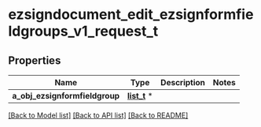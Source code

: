 # ezsigndocument_edit_ezsignformfieldgroups_v1_request_t

## Properties
Name | Type | Description | Notes
------------ | ------------- | ------------- | -------------
**a_obj_ezsignformfieldgroup** | [**list_t**](ezsignformfieldgroup_request_compound.md) \* |  | 

[[Back to Model list]](../README.md#documentation-for-models) [[Back to API list]](../README.md#documentation-for-api-endpoints) [[Back to README]](../README.md)


